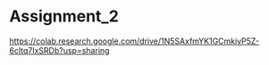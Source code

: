 # Assignment_2
https://colab.research.google.com/drive/1N5SAxfmYK1GCmkivP5Z-6cltq7IxSRDb?usp=sharing
